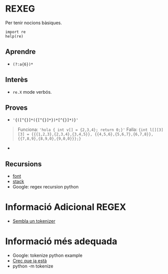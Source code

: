 REXEG
=====
Per tenir nocions bàsiques.
```
import re
help(re)
```

## Aprendre
- `(?:a{6})*`

## Interès
- `re.X` mode verbós.

## Proves
- `'{([^{}]*({[^{}]*})*[^{}]*)}'`
> Funciona: `'hola { int v[] = {2,3,4}; return 0;}'`
> Falla: `{int l[][3][3] = {{{1,2,3},{2,3,4},{3,4,5}}, {{4,5,6},{5,6,7},{6,7,8}},{{7,8,9},{8,9,0},{9,0,0}}};}`
-

## Recursions
- [font](http://www.regular-expressions.info/recurse.html#balanced)
- [stack](https://stackoverflow.com/questions/546433/regular-expression-to-match-outer-brackets)
- Google: regex recursion python

# Informació Adicional REGEX
- [Sembla un tokenizer](https://docs.python.org/3.6/library/re.html#re-objects)

# Informació més adequada
- Google: tokenize python example
- [Crec que ja està](https://docs.python.org/3/library/tokenize.html)
- python -m tokenize <nomfitxer>
